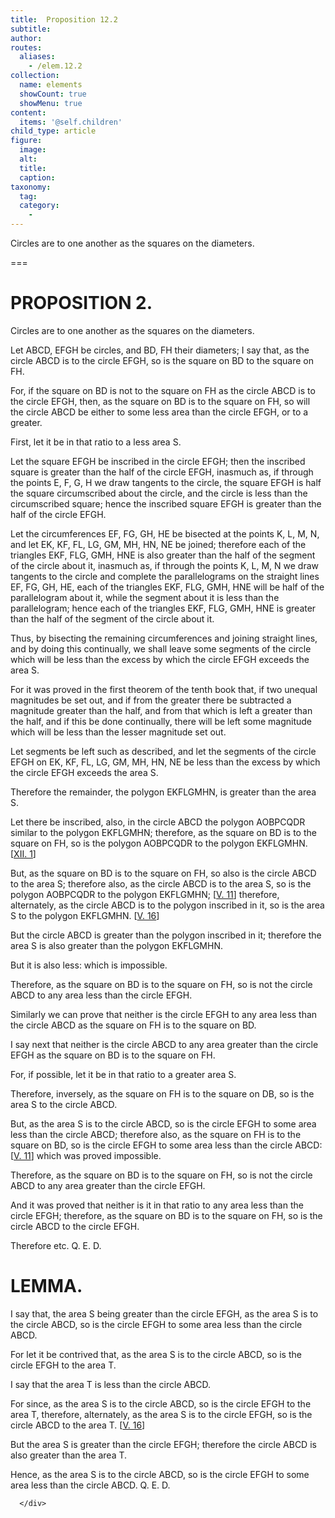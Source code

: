```yaml
---
title:  Proposition 12.2
subtitle: 
author:
routes:
  aliases:
    - /elem.12.2
collection:
  name: elements
  showCount: true
  showMenu: true
content:
  items: '@self.children'
child_type: article
figure:
  image:
  alt:
  title:
  caption:
taxonomy:
  tag:
  category:
    - 
---
```


<p>
       <hi rend="ital">Circles are to one another as the squares on the diameters.</hi>
      </p>

===

<h1>PROPOSITION 2.</h1>
<p>
       <span class="ital">Circles are to one another as the squares on the diameters.</span>
      </p>

<p>Let <span class="ital">ABCD</span>, <span class="ital">EFGH</span> be circles, and <span class="ital">BD</span>, <span class="ital">FH</span> their diameters; I say that, as the circle <span class="ital">ABCD</span> is to the circle <span class="ital">EFGH</span>, so is the square on <span class="ital">BD</span> to the square on <span class="ital">FH</span>. 
      </p>

<p>For, if the square on <span class="ital">BD</span> is not to the square on <span class="ital">FH</span> as the circle <span class="ital">ABCD</span> is to the circle <span class="ital">EFGH</span>, then, as the square on <span class="ital">BD</span> is to the square on <span class="ital">FH</span>, so will the circle <span class="ital">ABCD</span> be either to some less area than the circle <span class="ital">EFGH</span>, or to a greater. </p>

<p>First, let it be in that ratio to a less area <span class="ital">S</span>. </p>

<p>Let the square <span class="ital">EFGH</span> be inscribed in the circle <span class="ital">EFGH</span>; then the inscribed square is greater than the half of the circle <span class="ital">EFGH</span>, inasmuch as, if through the points <span class="ital">E</span>, <span class="ital">F</span>, <span class="ital">G</span>, <span class="ital">H</span> we draw tangents to the circle, the square <span class="ital">EFGH</span> is half the square circumscribed about the circle, and the circle is less than the circumscribed square; hence the inscribed square <span class="ital">EFGH</span> is greater than the half of the circle <span class="ital">EFGH</span>. </p>

<p>Let the circumferences <span class="ital">EF</span>, <span class="ital">FG</span>, <span class="ital">GH</span>, <span class="ital">HE</span> be bisected at the points <span class="ital">K</span>, <span class="ital">L</span>, <span class="ital">M</span>, <span class="ital">N</span>, and let <span class="ital">EK</span>, <span class="ital">KF</span>, <span class="ital">FL</span>, <span class="ital">LG</span>, <span class="ital">GM</span>, <span class="ital">MH</span>, <span class="ital">HN</span>, <span class="ital">NE</span> be joined; therefore each of the triangles <span class="ital">EKF</span>, <span class="ital">FLG</span>, <span class="ital">GMH</span>, <span class="ital">HNE</span> is also greater than the half of the segment of the circle about it, inasmuch as, if through the points <span class="ital">K</span>, <span class="ital">L</span>, <span class="ital">M</span>, <span class="ital">N</span> we draw tangents to the circle and complete the parallelograms on the straight lines <span class="ital">EF</span>, <span class="ital">FG</span>, <span class="ital">GH</span>, <span class="ital">HE</span>, each of the triangles <span class="ital">EKF</span>, <pb n="372"/><span class="ital">FLG</span>, <span class="ital">GMH</span>, <span class="ital">HNE</span> will be half of the parallelogram about it, while the segment about it is less than the parallelogram; hence each of the triangles <span class="ital">EKF</span>, <span class="ital">FLG</span>, <span class="ital">GMH</span>, <span class="ital">HNE</span> is greater than the half of the segment of the circle about it. </p>

<p>Thus, by bisecting the remaining circumferences and joining straight lines, and by doing this continually, we shall leave some segments of the circle which will be less than the excess by which the circle <span class="ital">EFGH</span> exceeds the area <span class="ital">S</span>. </p>

<p>For it was proved in the first theorem of the tenth book that, if two unequal magnitudes be set out, and if from the greater there be subtracted a magnitude greater than the half, and from that which is left a greater than the half, and if this be done continually, there will be left some magnitude which will be less than the lesser magnitude set out. </p>

<p>Let segments be left such as described, and let the segments of the circle <span class="ital">EFGH</span> on <span class="ital">EK</span>, <span class="ital">KF</span>, <span class="ital">FL</span>, <span class="ital">LG</span>, <span class="ital">GM</span>, <span class="ital">MH</span>, <span class="ital">HN</span>, <span class="ital">NE</span> be less than the excess by which the circle <span class="ital">EFGH</span> exceeds the area <span class="ital">S</span>. </p>

<p>Therefore the remainder, the polygon <span class="ital">EKFLGMHN</span>, is greater than the area <span class="ital">S</span>. </p>

<p>Let there be inscribed, also, in the circle <span class="ital">ABCD</span> the polygon <span class="ital">AOBPCQDR</span> similar to the polygon <span class="ital">EKFLGMHN</span>; therefore, as the square on <span class="ital">BD</span> is to the square on <span class="ital">FH</span>, so is the polygon <span class="ital">AOBPCQDR</span> to the polygon <span class="ital">EKFLGMHN</span>. [<a href="/elem.12.1">XII. 1</a>] </p>

<p>But, as the square on <span class="ital">BD</span> is to the square on <span class="ital">FH</span>, so also is the circle <span class="ital">ABCD</span> to the area <span class="ital">S</span>; therefore also, as the circle <span class="ital">ABCD</span> is to the area <span class="ital">S</span>, so is the polygon <span class="ital">AOBPCQDR</span> to the polygon <span class="ital">EKFLGMHN</span>; [<a href="/elem.5.11">V. 11</a>] therefore, alternately, as the circle <span class="ital">ABCD</span> is to the polygon inscribed in it, so is the area <span class="ital">S</span> to the polygon <span class="ital">EKFLGMHN</span>. [<a href="/elem.5.16">V. 16</a>] </p>

<p>But the circle <span class="ital">ABCD</span> is greater than the polygon inscribed in it; therefore the area <span class="ital">S</span> is also greater than the polygon <span class="ital">EKFLGMHN</span>. <pb n="373"/></p>

<p>But it is also less: which is impossible. </p>

<p>Therefore, as the square on <span class="ital">BD</span> is to the square on <span class="ital">FH</span>, so is not the circle <span class="ital">ABCD</span> to any area less than the circle <span class="ital">EFGH</span>. </p>

<p>Similarly we can prove that neither is the circle <span class="ital">EFGH</span> to any area less than the circle <span class="ital">ABCD</span> as the square on <span class="ital">FH</span> is to the square on <span class="ital">BD</span>. </p>

<p>I say next that neither is the circle <span class="ital">ABCD</span> to any area greater than the circle <span class="ital">EFGH</span> as the square on <span class="ital">BD</span> is to the square on <span class="ital">FH</span>. </p>

<p>For, if possible, let it be in that ratio to a greater area <span class="ital">S</span>. </p>

<p>Therefore, inversely, as the square on <span class="ital">FH</span> is to the square on <span class="ital">DB</span>, so is the area <span class="ital">S</span> to the circle <span class="ital">ABCD</span>. </p>

<p>But, as the area <span class="ital">S</span> is to the circle <span class="ital">ABCD</span>, so is the circle <span class="ital">EFGH</span> to some area less than the circle <span class="ital">ABCD</span>; therefore also, as the square on <span class="ital">FH</span> is to the square on <span class="ital">BD</span>, so is the circle <span class="ital">EFGH</span> to some area less than the circle <span class="ital">ABCD</span>: [<a href="/elem.5.11">V. 11</a>] which was proved impossible. </p>

<p>Therefore, as the square on <span class="ital">BD</span> is to the square on <span class="ital">FH</span>, so is not the circle <span class="ital">ABCD</span> to any area greater than the circle <span class="ital">EFGH</span>. </p>

<p>And it was proved that neither is it in that ratio to any area less than the circle <span class="ital">EFGH</span>; therefore, as the square on <span class="ital">BD</span> is to the square on <span class="ital">FH</span>, so is the circle <span class="ital">ABCD</span> to the circle <span class="ital">EFGH</span>. </p>

<p>Therefore etc. Q. E. D.</p>
<div id="elem.12.2.l.1" class="lemma">
       <h1>LEMMA.</h1>
       
<p>I say that, the area <span class="ital">S</span> being greater than the circle <span class="ital">EFGH</span>, as the area <span class="ital">S</span> is to the circle <span class="ital">ABCD</span>, so is the circle <span class="ital">EFGH</span> to some area less than the circle <span class="ital">ABCD</span>. </p>

       
<p>For let it be contrived that, as the area <span class="ital">S</span> is to the circle <span class="ital">ABCD</span>, so is the circle <span class="ital">EFGH</span> to the area <span class="ital">T</span>. </p>

       
<p>I say that the area <span class="ital">T</span> is less than the circle <span class="ital">ABCD</span>. </p>

       
<p>For since, as the area <span class="ital">S</span> is to the circle <span class="ital">ABCD</span>, so is the circle <span class="ital">EFGH</span> to the area <span class="ital">T</span>, <pb n="374"/>therefore, alternately, as the area <span class="ital">S</span> is to the circle <span class="ital">EFGH</span>, so is the circle <span class="ital">ABCD</span> to the area <span class="ital">T</span>. [<a href="/elem.5.16">V. 16</a>] </p>

       
<p>But the area <span class="ital">S</span> is greater than the circle <span class="ital">EFGH</span>; therefore the circle <span class="ital">ABCD</span> is also greater than the area <span class="ital">T</span>. </p>

       
<p>Hence, as the area <span class="ital">S</span> is to the circle <span class="ital">ABCD</span>, so is the circle <span class="ital">EFGH</span> to some area less than the circle <span class="ital">ABCD</span>. Q. E. D.</p>

      </div>
